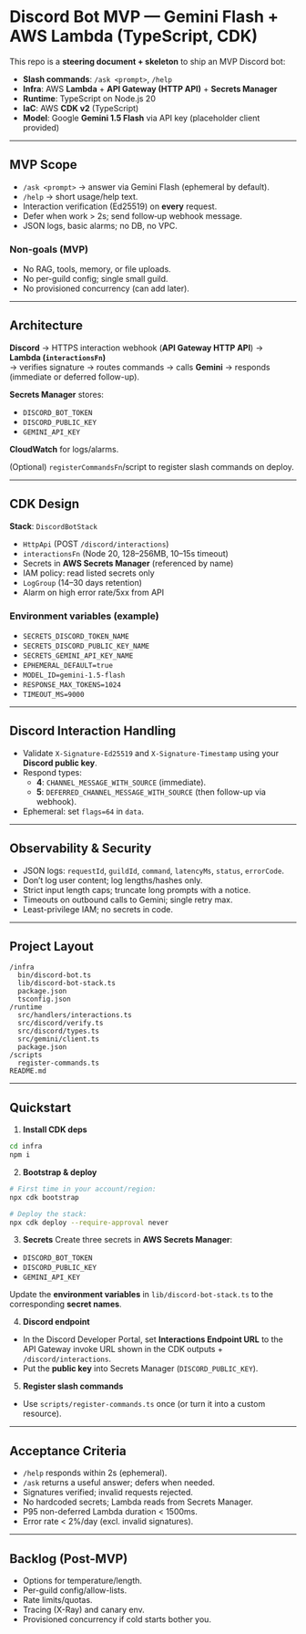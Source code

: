 
# Discord Bot MVP — Gemini Flash + AWS Lambda (TypeScript, CDK)

This repo is a **steering document + skeleton** to ship an MVP Discord bot:
- **Slash commands**: `/ask <prompt>`, `/help`
- **Infra**: AWS **Lambda** + **API Gateway (HTTP API)** + **Secrets Manager**
- **Runtime**: TypeScript on Node.js 20
- **IaC**: AWS **CDK v2** (TypeScript)
- **Model**: Google **Gemini 1.5 Flash** via API key (placeholder client provided)

---

## MVP Scope

- `/ask <prompt>` → answer via Gemini Flash (ephemeral by default).
- `/help` → short usage/help text.
- Interaction verification (Ed25519) on **every** request.
- Defer when work > 2s; send follow‑up webhook message.
- JSON logs, basic alarms; no DB, no VPC.

### Non-goals (MVP)
- No RAG, tools, memory, or file uploads.
- No per-guild config; single small guild.
- No provisioned concurrency (can add later).

---

## Architecture

**Discord** → HTTPS interaction webhook (**API Gateway HTTP API**) → **Lambda (`interactionsFn`)**  
→ verifies signature → routes commands → calls **Gemini** → responds (immediate or deferred follow-up).

**Secrets Manager** stores:
- `DISCORD_BOT_TOKEN`
- `DISCORD_PUBLIC_KEY`
- `GEMINI_API_KEY`

**CloudWatch** for logs/alarms.

(Optional) `registerCommandsFn`/script to register slash commands on deploy.

---

## CDK Design

**Stack**: `DiscordBotStack`
- `HttpApi` (POST `/discord/interactions`)
- `interactionsFn` (Node 20, 128–256MB, 10–15s timeout)
- Secrets in **AWS Secrets Manager** (referenced by name)
- IAM policy: read listed secrets only
- `LogGroup` (14–30 days retention)
- Alarm on high error rate/5xx from API

### Environment variables (example)
- `SECRETS_DISCORD_TOKEN_NAME`
- `SECRETS_DISCORD_PUBLIC_KEY_NAME`
- `SECRETS_GEMINI_API_KEY_NAME`
- `EPHEMERAL_DEFAULT=true`
- `MODEL_ID=gemini-1.5-flash`
- `RESPONSE_MAX_TOKENS=1024`
- `TIMEOUT_MS=9000`

---

## Discord Interaction Handling

- Validate `X-Signature-Ed25519` and `X-Signature-Timestamp` using your **Discord public key**.
- Respond types:
  - **4**: `CHANNEL_MESSAGE_WITH_SOURCE` (immediate).
  - **5**: `DEFERRED_CHANNEL_MESSAGE_WITH_SOURCE` (then follow-up via webhook).
- Ephemeral: set `flags=64` in `data`.

---

## Observability & Security

- JSON logs: `requestId`, `guildId`, `command`, `latencyMs`, `status`, `errorCode`.
- Don’t log user content; log lengths/hashes only.
- Strict input length caps; truncate long prompts with a notice.
- Timeouts on outbound calls to Gemini; single retry max.
- Least-privilege IAM; no secrets in code.

---

## Project Layout

```
/infra
  bin/discord-bot.ts
  lib/discord-bot-stack.ts
  package.json
  tsconfig.json
/runtime
  src/handlers/interactions.ts
  src/discord/verify.ts
  src/discord/types.ts
  src/gemini/client.ts
  package.json
/scripts
  register-commands.ts
README.md
```

---

## Quickstart

1) **Install CDK deps**
```bash
cd infra
npm i
```

2) **Bootstrap & deploy**
```bash
# First time in your account/region:
npx cdk bootstrap

# Deploy the stack:
npx cdk deploy --require-approval never
```

3) **Secrets**
Create three secrets in **AWS Secrets Manager**:
- `DISCORD_BOT_TOKEN`
- `DISCORD_PUBLIC_KEY`
- `GEMINI_API_KEY`

Update the **environment variables** in `lib/discord-bot-stack.ts` to the corresponding **secret names**.

4) **Discord endpoint**
- In the Discord Developer Portal, set **Interactions Endpoint URL** to the API Gateway invoke URL shown in the CDK outputs + `/discord/interactions`.
- Put the **public key** into Secrets Manager (`DISCORD_PUBLIC_KEY`).

5) **Register slash commands**
- Use `scripts/register-commands.ts` once (or turn it into a custom resource).

---

## Acceptance Criteria

- `/help` responds within 2s (ephemeral).
- `/ask` returns a useful answer; defers when needed.
- Signatures verified; invalid requests rejected.
- No hardcoded secrets; Lambda reads from Secrets Manager.
- P95 non-deferred Lambda duration < 1500ms.
- Error rate < 2%/day (excl. invalid signatures).

---

## Backlog (Post-MVP)

- Options for temperature/length.
- Per-guild config/allow-lists.
- Rate limits/quotas.
- Tracing (X-Ray) and canary env.
- Provisioned concurrency if cold starts bother you.
